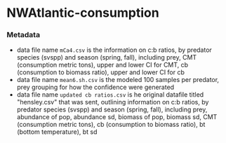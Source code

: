# NWAtlantic-consumption
### Metadata
- data file name `mCa4.csv` is the information on c:b ratios, by predator species (svspp) and season (spring, fall), including prey, CMT (consumption metric tons), upper and lower CI for CMT, cb (consumption to biomass ratio), upper and lower CI for cb
- data file name `mean6.sh.csv` is the modeled 100 samples per predator, prey grouping for how the confidence were generated
- data file name `updated cb ratios.csv` is he original datafile titled "hensley.csv" that was sent, outlining information on c:b ratios, by predator species (svspp) and season (spring, fall), including prey, abundance of pop, abundance sd, biomass of pop, biomass sd, CMT (consumption metric tons), cb (consumption to biomass ratio), bt (bottom temperature), bt sd
